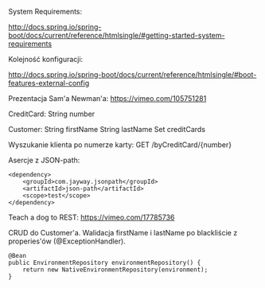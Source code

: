 System Requirements:

http://docs.spring.io/spring-boot/docs/current/reference/htmlsingle/#getting-started-system-requirements

Kolejność konfiguracji:

http://docs.spring.io/spring-boot/docs/current/reference/htmlsingle/#boot-features-external-config

Prezentacja Sam'a Newman'a:
https://vimeo.com/105751281


CreditCard:
 String number

Customer:
 String firstName
 String lastName
 Set<CreditCard> creditCards

Wyszukanie klienta po numerze karty:
GET /byCreditCard/{number}


Asercje z JSON-path:

```
<dependency>
    <groupId>com.jayway.jsonpath</groupId>
    <artifactId>json-path</artifactId>
    <scope>test</scope>
</dependency>
```

Teach a dog to REST:
https://vimeo.com/17785736


CRUD do Customer'a.
Walidacja firstName i lastName po blackliście z properies'ów (@ExceptionHandler).


```
@Bean
public EnvironmentRepository environmentRepository() {
	return new NativeEnvironmentRepository(environment);
}
```